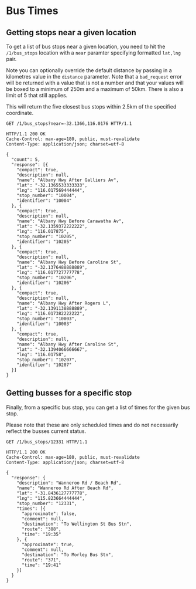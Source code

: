 # Bus Times

## Getting stops near a given location

To get a list of bus stops near a given location, you need to
hit the `/1/bus_stops` location with a `near` paramter specifying
formatted `lat,lng` pair.

Note you can optionally override the default distance by passing in a kilometres
value in the `distance` parameter. Note that a `bad_request` error will be returned
with a value that is not a number and that your values will be boxed to a minimum
of 250m and a maximum of 50km. There is also a limit of 5 that still applies.

This will return the five closest bus stops within 2.5km of the specified coordinate.

```http
GET /1/bus_stops?near=-32.1366,116.0176 HTTP/1.1
```

```http
HTTP/1.1 200 OK
Cache-Control: max-age=180, public, must-revalidate
Content-Type: application/json; charset=utf-8

{
  "count": 5,
  "response": [{
    "compact": true,
    "description": null,
    "name": "Albany Hwy After Galliers Av",
    "lat": "-32.1365533333333",
    "lng": "116.017569444444",
    "stop_number": "10004",
    "identifier": "10004"
  }, {
    "compact": true,
    "description": null,
    "name": "Albany Hwy Before Carawatha Av",
    "lat": "-32.1359372222222",
    "lng": "116.017875",
    "stop_number": "10205",
    "identifier": "10205"
  }, {
    "compact": true,
    "description": null,
    "name": "Albany Hwy Before Caroline St",
    "lat": "-32.1376488888889",
    "lng": "116.017727777778",
    "stop_number": "10206",
    "identifier": "10206"
  }, {
    "compact": true,
    "description": null,
    "name": "Albany Hwy After Rogers L",
    "lat": "-32.1391138888889",
    "lng": "116.017382222222",
    "stop_number": "10003",
    "identifier": "10003"
  }, {
    "compact": true,
    "description": null,
    "name": "Albany Hwy After Caroline St",
    "lat": "-32.1394066666667",
    "lng": "116.01758",
    "stop_number": "10207",
    "identifier": "10207"
  }]
}
```

## Getting busses for a specific stop

Finally, from a specific bus stop, you can get a list of times for the given bus stop.

Please note that these are only scheduled times and do not necessarily reflect the busses current status.

```http
GET /1/bus_stops/12331 HTTP/1.1
```

```http
HTTP/1.1 200 OK
Cache-Control: max-age=180, public, must-revalidate
Content-Type: application/json; charset=utf-8

{
  "response": {
    "description": "Wanneroo Rd / Beach Rd",
    "name": "Wanneroo Rd After Beach Rd",
    "lat": "-31.8436127777778",
    "lng": "115.823664444444",
    "stop_number": "12331",
    "times": [{
      "approximate": false,
      "comment": null,
      "destination": "To Wellington St Bus Stn",
      "route": "388",
      "time": "19:35"
    }, {
      "approximate": true,
      "comment": null,
      "destination": "To Morley Bus Stn",
      "route": "371",
      "time": "19:41"
    }]
  }
}
```